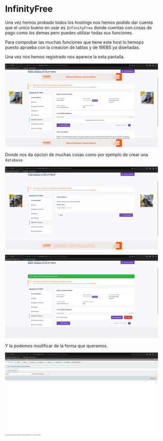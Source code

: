 # InfinityFree

Una vez hemos probado todos los hostings nos hemos podido dar cuenta que el unico bueno en usar es `InfinityFree` donde cuentas con cosas de pago como los demas pero puedes utilizar todas sus funciones.

Para comprobar las muchas funciones que tiene este host lo hemops puesto aprueba con la creacion de tablas y de WEBS ya diseñadas.

Una vez nos hemos registrado nos aparece la esta pantalla.

![Inifnity](Inifinityfree1.png)

Donde nos da opcion de muchas cosas como por ejemplo de crear una `database`. 

![Infinity](infinityfree2.png)

![Infinity](infinityfree3.png)

Y la podemos modificar de la forma que queramos.

![Infinity](infinityfree4.png)
